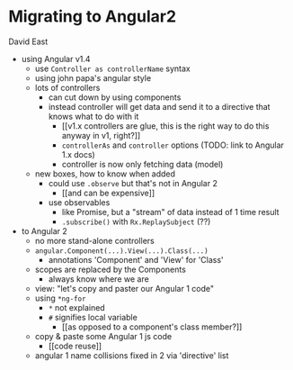 Migrating to Angular2
=====================

David East

* using Angular v1.4
    * use `Controller as controllerName` syntax
    * using john papa's angular style
    * lots of controllers
        * can cut down by using components
        * instead controller will get data and send it to a directive that knows what to do with it
            * [[v1.x controllers are glue, this is the right way to do this anyway in v1, right?]]
            * `controllerAs` and `controller` options (TODO: link to Angular 1.x docs)
            * controller is now only fetching data (model)
    * new boxes, how to know when added
        * could use `.observe` but that's not in Angular 2
            * [[and can be expensive]]
        * use observables
            * like Promise, but a "stream" of data instead of 1 time result
            * `.subscribe()` with `Rx.ReplaySubject` (??)
* to Angular 2
    * no more stand-alone controllers
    * `angular.Component(...).View(...).Class(...)`
        * annotations 'Component' and 'View' for 'Class'
    * scopes are replaced by the Components
        * always know where we are
    * view: "let's copy and paster our Angular 1 code"
    * using `*ng-for`
        * `*` not explained
        * `#` signifies local variable
            * [[as opposed to a component's class member?]]
    * copy & paste some Angular 1 js code
        * [[code reuse]]
    * angular 1 name collisions fixed in 2 via 'directive' list
